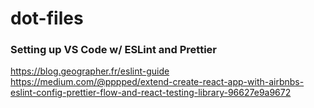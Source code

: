 # dot-files

### Setting up VS Code w/ ESLint and Prettier
https://blog.geographer.fr/eslint-guide
https://medium.com/@pppped/extend-create-react-app-with-airbnbs-eslint-config-prettier-flow-and-react-testing-library-96627e9a9672
